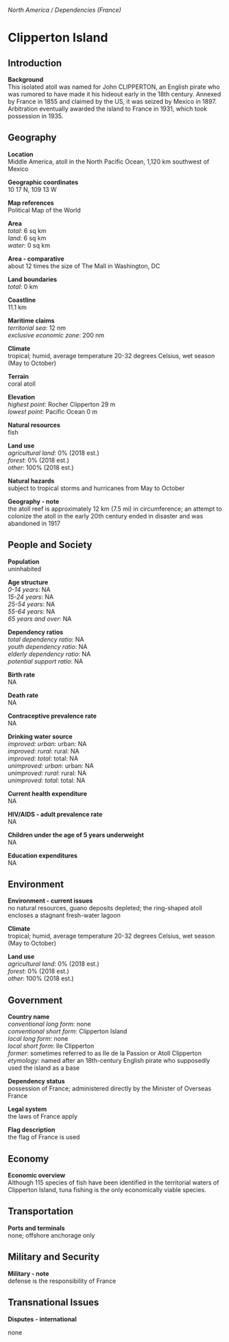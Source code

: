 _North America / Dependencies (France)_

# Clipperton Island

## Introduction

**Background**<br>
This isolated atoll was named for John CLIPPERTON, an English pirate who was rumored to have made it his hideout early in the 18th century. Annexed by France in 1855 and claimed by the US, it was seized by Mexico in 1897. Arbitration eventually awarded the island to France in 1931, which took possession in 1935.<br>

## Geography

**Location**<br>
Middle America, atoll in the North Pacific Ocean, 1,120 km southwest of Mexico<br>

**Geographic coordinates**<br>
10 17 N, 109 13 W<br>

**Map references**<br>
Political Map of the World<br>

**Area**<br>
_total_: 6 sq km<br>
_land_: 6 sq km<br>
_water_: 0 sq km<br>

**Area - comparative**<br>
about 12 times the size of The Mall in Washington, DC<br>

**Land boundaries**<br>
_total_: 0 km<br>

**Coastline**<br>
11.1 km<br>

**Maritime claims**<br>
_territorial sea_: 12 nm<br>
_exclusive economic zone_: 200 nm<br>

**Climate**<br>
tropical; humid, average temperature 20-32 degrees Celsius, wet season (May to October)<br>

**Terrain**<br>
coral atoll<br>

**Elevation**<br>
_highest point_: Rocher Clipperton 29 m<br>
_lowest point_: Pacific Ocean 0 m<br>

**Natural resources**<br>
fish<br>

**Land use**<br>
_agricultural land_: 0% (2018 est.)<br>
_forest_: 0% (2018 est.)<br>
_other_: 100% (2018 est.)<br>

**Natural hazards**<br>
subject to tropical storms and hurricanes from May to October<br>

**Geography - note**<br>
the atoll reef is approximately 12 km (7.5 mi) in circumference; an attempt to colonize the atoll in the early 20th century ended in disaster and was abandoned in 1917<br>

## People and Society

**Population**<br>
uninhabited<br>

**Age structure**<br>
_0-14 years_: NA<br>
_15-24 years_: NA<br>
_25-54 years_: NA<br>
_55-64 years_: NA<br>
_65 years and over_: NA<br>

**Dependency ratios**<br>
_total dependency ratio_: NA<br>
_youth dependency ratio_: NA<br>
_elderly dependency ratio_: NA<br>
_potential support ratio_: NA<br>

**Birth rate**<br>
NA<br>

**Death rate**<br>
NA<br>

**Contraceptive prevalence rate**<br>
NA<br>

**Drinking water source**<br>
_improved: urban_: urban: NA<br>
_improved: rural_: rural: NA<br>
_improved: total_: total: NA<br>
_unimproved: urban_: urban: NA<br>
_unimproved: rural_: rural: NA<br>
_unimproved: total_: total: NA<br>

**Current health expenditure**<br>
NA<br>

**HIV/AIDS - adult prevalence rate**<br>
NA<br>

**Children under the age of 5 years underweight**<br>
NA<br>

**Education expenditures**<br>
NA<br>

## Environment

**Environment - current issues**<br>
no natural resources, guano deposits depleted; the ring-shaped atoll encloses a stagnant fresh-water lagoon<br>

**Climate**<br>
tropical; humid, average temperature 20-32 degrees Celsius, wet season (May to October)<br>

**Land use**<br>
_agricultural land_: 0% (2018 est.)<br>
_forest_: 0% (2018 est.)<br>
_other_: 100% (2018 est.)<br>

## Government

**Country name**<br>
_conventional long form_: none<br>
_conventional short form_: Clipperton Island<br>
_local long form_: none<br>
_local short form_: Ile Clipperton<br>
_former_: sometimes referred to as Ile de la Passion or Atoll Clipperton<br>
_etymology_: named after an 18th-century English pirate who supposedly used the island as a base<br>

**Dependency status**<br>
possession of France; administered directly by the Minister of Overseas France<br>

**Legal system**<br>
the laws of France apply<br>

**Flag description**<br>
the flag of France is used<br>

## Economy

**Economic overview**<br>
Although 115 species of fish have been identified in the territorial waters of Clipperton Island, tuna fishing is the only economically viable species.<br>

## Transportation

**Ports and terminals**<br>
none; offshore anchorage only<br>

## Military and Security

**Military - note**<br>
defense is the responsibility of France<br>

## Transnational Issues

**Disputes - international**<br>
<p>none</p><br>

